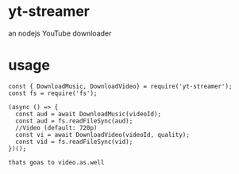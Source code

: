 # yt-streamer
an nodejs YouTube downloader


# usage
```
const { DownloadMusic, DownloadVideo} = require('yt-streamer');
const fs = require('fs');

(async () => {
  const aud = await DownloadMusic(videoId);
  const aud = fs.readFileSync(aud);
  //Video (default: 720p)
  const vi = await DownloadVideo(videoId, quality);
  const vid = fs.readFileSync(vid);
})();

thats goas to video.as.well

```


